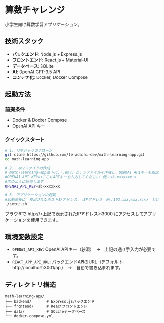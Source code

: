 # 算数チャレンジ

小学生向け算数学習アプリケーション。

## 技術スタック

- **バックエンド**: Node.js + Express.js
- **フロントエンド**: React.js + Material-UI
- **データベース**: SQLite
- **AI**: OpenAI GPT-3.5 API
- **コンテナ化**: Docker, Docker Compose

## 起動方法

### 前提条件
- Docker & Docker Compose
- OpenAI API キー

### クイックスタート

```bash
# 1. リポジトリのクローン
git clone https://github.com/te-adachi-dev/math-learning-app.git
cd math-learning-app

# 2. .envファイルの作成
# math-learning-app直下に、「.env」というファイルを作成し、OpenAI APIキーを設定する
#OPENAI_API_KEY=<ここにAPIキーを入力してください　例：sk-xxxxxxx >　
#次のように記述します
OPENAI_API_KEY=sk-xxxxxxx

# 3. アプリケーションの起動
#起動直後に　検出されたホストIPアドレス: <IPアドレス　例：192.xxx.xxx.xxx>　というログが表示されます。これがアクセス先となります。
./setup.sh
```

ブラウザで http://<上記で表示されたIPアドレス>:3000 にアクセスしてアプリケーションを使用できます。

## 環境変数設定

- `OPENAI_API_KEY`: OpenAI APIキー（必須）　→　上記の通り手入力が必要です。
- `REACT_APP_API_URL`: バックエンドAPIのURL（デフォルト: http://localhost:3001/api）　→　自動で書き込まれます。

## ディレクトリ構造

```
math-learning-app/
├── backend/       # Express.jsバックエンド
├── frontend/      # Reactフロントエンド
├── data/          # SQLiteデータベース
└── docker-compose.yml
```
